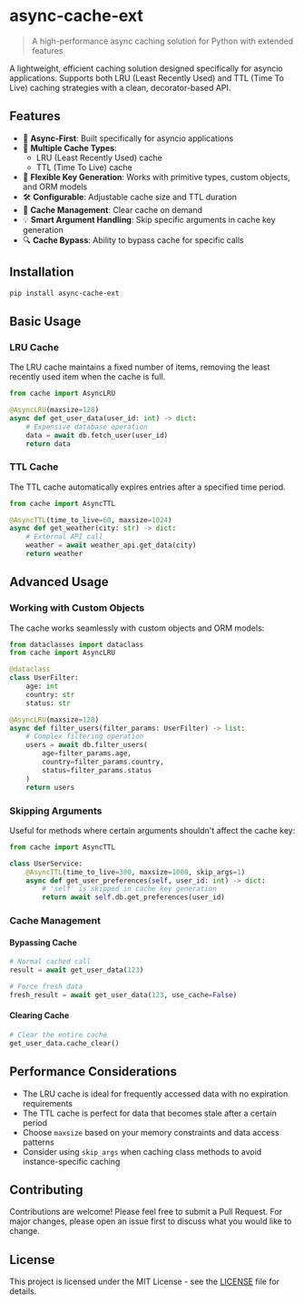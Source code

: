 # async-cache-ext
> A high-performance async caching solution for Python with extended features

A lightweight, efficient caching solution designed specifically for asyncio applications. Supports both LRU (Least Recently Used) and TTL (Time To Live) caching strategies with a clean, decorator-based API.

## Features

- 🚀 **Async-First**: Built specifically for asyncio applications
- 🔄 **Multiple Cache Types**: 
  - LRU (Least Recently Used) cache
  - TTL (Time To Live) cache
- 🎯 **Flexible Key Generation**: Works with primitive types, custom objects, and ORM models
- 🛠 **Configurable**: Adjustable cache size and TTL duration
- 🧹 **Cache Management**: Clear cache on demand
- 💡 **Smart Argument Handling**: Skip specific arguments in cache key generation
- 🔍 **Cache Bypass**: Ability to bypass cache for specific calls

## Installation

```bash
pip install async-cache-ext
```

## Basic Usage

### LRU Cache

The LRU cache maintains a fixed number of items, removing the least recently used item when the cache is full.

```python
from cache import AsyncLRU

@AsyncLRU(maxsize=128)
async def get_user_data(user_id: int) -> dict:
    # Expensive database operation
    data = await db.fetch_user(user_id)
    return data
```

### TTL Cache

The TTL cache automatically expires entries after a specified time period.

```python
from cache import AsyncTTL

@AsyncTTL(time_to_live=60, maxsize=1024)
async def get_weather(city: str) -> dict:
    # External API call
    weather = await weather_api.get_data(city)
    return weather
```

## Advanced Usage

### Working with Custom Objects

The cache works seamlessly with custom objects and ORM models:

```python
from dataclasses import dataclass
from cache import AsyncLRU

@dataclass
class UserFilter:
    age: int
    country: str
    status: str

@AsyncLRU(maxsize=128)
async def filter_users(filter_params: UserFilter) -> list:
    # Complex filtering operation
    users = await db.filter_users(
        age=filter_params.age,
        country=filter_params.country,
        status=filter_params.status
    )
    return users
```

### Skipping Arguments

Useful for methods where certain arguments shouldn't affect the cache key:

```python
from cache import AsyncTTL

class UserService:
    @AsyncTTL(time_to_live=300, maxsize=1000, skip_args=1)
    async def get_user_preferences(self, user_id: int) -> dict:
        # 'self' is skipped in cache key generation
        return await self.db.get_preferences(user_id)
```

### Cache Management

#### Bypassing Cache

```python
# Normal cached call
result = await get_user_data(123)

# Force fresh data
fresh_result = await get_user_data(123, use_cache=False)
```

#### Clearing Cache

```python
# Clear the entire cache
get_user_data.cache_clear()
```

## Performance Considerations

- The LRU cache is ideal for frequently accessed data with no expiration requirements
- The TTL cache is perfect for data that becomes stale after a certain period
- Choose `maxsize` based on your memory constraints and data access patterns
- Consider using `skip_args` when caching class methods to avoid instance-specific caching

## Contributing

Contributions are welcome! Please feel free to submit a Pull Request. For major changes, please open an issue first to discuss what you would like to change.

## License

This project is licensed under the MIT License - see the [LICENSE](LICENSE) file for details.
